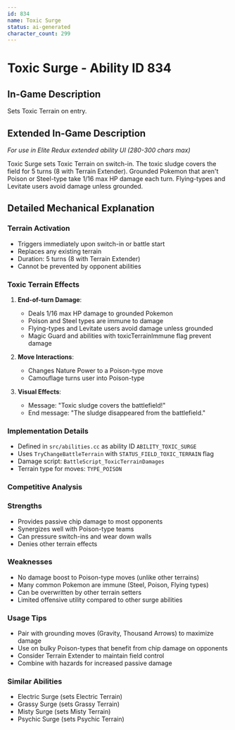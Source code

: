 ```yaml
---
id: 834
name: Toxic Surge
status: ai-generated
character_count: 299
---
```


# Toxic Surge - Ability ID 834

## In-Game Description
Sets Toxic Terrain on entry.

## Extended In-Game Description
*For use in Elite Redux extended ability UI (280-300 chars max)*

Toxic Surge sets Toxic Terrain on switch-in. The toxic sludge covers the field for 5 turns (8 with Terrain Extender). Grounded Pokemon that aren't Poison or Steel-type take 1/16 max HP damage each turn. Flying-types and Levitate users avoid damage unless grounded.

## Detailed Mechanical Explanation

### Terrain Activation
- Triggers immediately upon switch-in or battle start
- Replaces any existing terrain
- Duration: 5 turns (8 with Terrain Extender)
- Cannot be prevented by opponent abilities

### Toxic Terrain Effects
1. **End-of-turn Damage**:
   - Deals 1/16 max HP damage to grounded Pokemon
   - Poison and Steel types are immune to damage
   - Flying-types and Levitate users avoid damage unless grounded
   - Magic Guard and abilities with toxicTerrainImmune flag prevent damage

2. **Move Interactions**:
   - Changes Nature Power to a Poison-type move
   - Camouflage turns user into Poison-type

3. **Visual Effects**:
   - Message: "Toxic sludge covers the battlefield!"
   - End message: "The sludge disappeared from the battlefield."

### Implementation Details
- Defined in `src/abilities.cc` as ability ID `ABILITY_TOXIC_SURGE`
- Uses `TryChangeBattleTerrain` with `STATUS_FIELD_TOXIC_TERRAIN` flag
- Damage script: `BattleScript_ToxicTerrainDamages`
- Terrain type for moves: `TYPE_POISON`

### Competitive Analysis

### Strengths
- Provides passive chip damage to most opponents
- Synergizes well with Poison-type teams
- Can pressure switch-ins and wear down walls
- Denies other terrain effects

### Weaknesses
- No damage boost to Poison-type moves (unlike other terrains)
- Many common Pokemon are immune (Steel, Poison, Flying types)
- Can be overwritten by other terrain setters
- Limited offensive utility compared to other surge abilities

### Usage Tips
- Pair with grounding moves (Gravity, Thousand Arrows) to maximize damage
- Use on bulky Poison-types that benefit from chip damage on opponents
- Consider Terrain Extender to maintain field control
- Combine with hazards for increased passive damage

### Similar Abilities
- Electric Surge (sets Electric Terrain)
- Grassy Surge (sets Grassy Terrain)
- Misty Surge (sets Misty Terrain)
- Psychic Surge (sets Psychic Terrain)